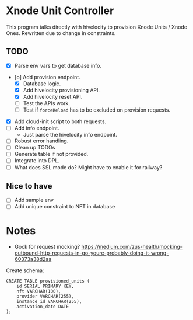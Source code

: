 # Xnode Unit Controller
This program talks directly with hivelocity to provision Xnode Units / Xnode Ones.
Rewritten due to change in constraints.

## TODO
- [X] Parse env vars to get database info.
- [o] Add provision endpoint.
    - [X] Database logic.
    - [X] Add hivelocity provisioning API.
    - [X] Add hivelocity reset API.
    - [ ] Test the APIs work.
    - [ ] Test if `forceReload` has to be excluded on provision requests.
- [X] Add cloud-init script to both requests.
- [ ] Add info endpoint.
    - Just parse the hivelocity info endpoint.
- [ ] Robust error handling.
- [ ] Clean up TODOs
- [ ] Generate table if not provided.
- [ ] Integrate into DPL.
- [ ] What does SSL mode do? Might have to enable it for railway?

## Nice to have
- [ ] Add sample env
- [ ] Add unique constraint to NFT in database

# Notes
- Gock for request mocking? 
https://medium.com/zus-health/mocking-outbound-http-requests-in-go-youre-probably-doing-it-wrong-60373a38d2aa

Create schema:
```
CREATE TABLE provisioned_units (
    id SERIAL PRIMARY KEY,
    nft VARCHAR(100),
    provider VARCHAR(255),
    instance_id VARCHAR(255),
    activation_date DATE
);
```
